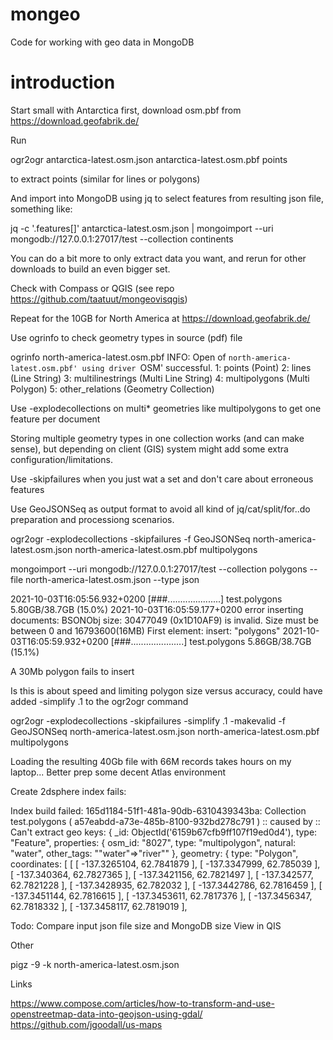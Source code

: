 # mongeo
Code for working with geo data in MongoDB

# introduction

Start small with Antarctica first, download osm.pbf from https://download.geofabrik.de/

Run

ogr2ogr antarctica-latest.osm.json antarctica-latest.osm.pbf points

to extract points (similar for lines or polygons)

And import into MongoDB using jq to select features from resulting json file, something like:

jq -c '.features[]' antarctica-latest.osm.json | mongoimport --uri mongodb://127.0.0.1:27017/test --collection continents

You can do a bit more to only extract data you want, and rerun for other downloads to build an even bigger set.


Check with Compass or QGIS (see repo https://github.com/taatuut/mongeovisqgis)

Repeat for the 10GB for North America at https://download.geofabrik.de/

Use ogrinfo to check geometry types in source (pdf) file

ogrinfo north-america-latest.osm.pbf 
INFO: Open of `north-america-latest.osm.pbf'
      using driver `OSM' successful.
1: points (Point)
2: lines (Line String)
3: multilinestrings (Multi Line String)
4: multipolygons (Multi Polygon)
5: other_relations (Geometry Collection)

Use -explodecollections on multi* geometries like multipolygons to get one feature per document

Storing multiple geometry types in one collection works (and can make sense), but depending on client (GIS) system might add some extra configuration/limitations.

Use -skipfailures when you just wat a set and don't care about erroneous features

Use GeoJSONSeq as output format to avoid all kind of jq/cat/split/for..do preparation and processiong scenarios.

ogr2ogr -explodecollections -skipfailures -f GeoJSONSeq north-america-latest.osm.json north-america-latest.osm.pbf multipolygons

mongoimport --uri mongodb://127.0.0.1:27017/test --collection polygons --file north-america-latest.osm.json --type json

2021-10-03T16:05:56.932+0200	[###.....................] test.polygons	5.80GB/38.7GB (15.0%)
2021-10-03T16:05:59.177+0200	error inserting documents: BSONObj size: 30477049 (0x1D10AF9) is invalid. Size must be between 0 and 16793600(16MB) First element: insert: "polygons"
2021-10-03T16:05:59.932+0200	[###.....................] test.polygons	5.86GB/38.7GB (15.1%)

A 30Mb polygon fails to insert

Is this is about speed and limiting polygon size versus accuracy, could have added -simplify .1 to the ogr2ogr command

ogr2ogr -explodecollections -skipfailures -simplify .1 -makevalid -f GeoJSONSeq north-america-latest.osm.json north-america-latest.osm.pbf multipolygons


Loading the resulting 40Gb file with 66M records takes hours on my laptop... Better prep some decent Atlas environment

Create 2dsphere index fails:


Index build failed: 165d1184-51f1-481a-90db-6310439343ba: Collection test.polygons ( a57eabdd-a73e-485b-8100-932bd278c791 ) :: caused by :: Can't extract geo keys: { _id: ObjectId('6159b67cfb9ff107f19ed0d4'), type: "Feature", properties: { osm_id: "8027", type: "multipolygon", natural: "water", other_tags: ""water"=>"river"" }, geometry: { type: "Polygon", coordinates: [ [ [ -137.3265104, 62.7841879 ], [ -137.3347999, 62.785039 ], [ -137.340364, 62.7827365 ], [ -137.3421156, 62.7821497 ], [ -137.342577, 62.7821228 ], [ -137.3428935, 62.782032 ], [ -137.3442786, 62.7816459 ], [ -137.3451144, 62.7816615 ], [ -137.3453611, 62.7817376 ], [ -137.3456347, 62.7818332 ], [ -137.3458117, 62.7819019 ],

Todo:
Compare input json file size and MongoDB size
View in QIS

Other

pigz -9 -k north-america-latest.osm.json

Links

https://www.compose.com/articles/how-to-transform-and-use-openstreetmap-data-into-geojson-using-gdal/
https://github.com/jgoodall/us-maps
